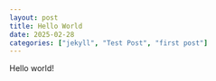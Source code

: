 ```yaml
---
layout: post
title: Hello World
date: 2025-02-28
categories: ["jekyll", "Test Post", "first post"]
---
```


Hello world!